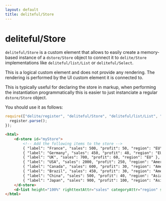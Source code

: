 ```yaml
---
layout: default
title: deliteful/Store
---
```


# deliteful/Store

`deliteful/Store` is a custom element that allows to easily create a memory-based instance of a `dstore/Store` object
 to connect it to `delite/Store` implementations like `deliteful/list/List` or `deliteful/Select`.
 
This is a logical custom element and does not provide any rendering. The rendering is performed by the UI custom element
it is connected to.

This is typically useful for declaring the store in markup, when performing the instantiation programmatically this is
easier to just instanciate a regular `dstore/Store` object.

You should use it as follows:

```js
require(["delite/register", "deliteful/Store", "deliteful/list/List", "dojo/domReady!"], function (register) {
  register.parse();
});
```

```html
<html>
    <d-store id="myStore">
        <!-- Add the following items to the store -->
        { "label": "France", "sales": 500, "profit": 50, "region": "EU" },
        { "label": "Germany", "sales": 450, "profit": 48, "region": "EU" },
        { "label": "UK", "sales": 700, "profit": 60, "region": "EU" },
        { "label": "USA", "sales": 2000, "profit": 250, "region": "America" },
        { "label": "Canada", "sales": 600, "profit": 30, "region": "America" },
        { "label": "Brazil", "sales": 450, "profit": 30, "region": "America" },
        { "label": "China", "sales": 500, "profit": 40, "region": "Asia" },
        { "label": "Japan", "sales": 900, "profit": 100, "region": "Asia" }
    </d-store>
    <d-list height="100%" righttextAttr="sales" categoryAttr="region" store="myStore"></d-list>
</html>
```

